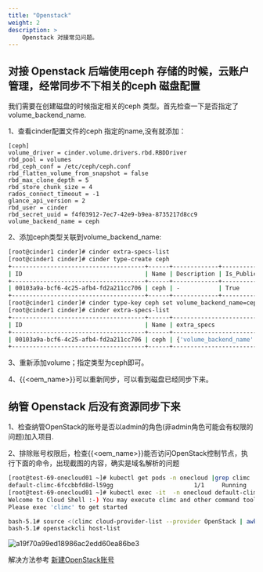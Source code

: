 ```yaml
---
title: "Openstack"
weight: 2
description: >
    Openstack 对接常见问题。
---
```


## 对接 Openstack 后端使用ceph 存储的时候，云账户管理，经常同步不下相关的ceph 磁盘配置

我们需要在创建磁盘的时候指定相关的ceph 类型。首先检查一下是否指定了volume_backend_name.

1、查看cinder配置文件的ceph 指定的name,没有就添加：

```
[ceph]
volume_driver = cinder.volume.drivers.rbd.RBDDriver
rbd_pool = volumes
rbd_ceph_conf = /etc/ceph/ceph.conf
rbd_flatten_volume_from_snapshot = false
rbd_max_clone_depth = 5
rbd_store_chunk_size = 4
rados_connect_timeout = -1
glance_api_version = 2
rbd_user = cinder
rbd_secret_uuid = f4f03912-7ec7-42e9-b9ea-8735217d8cc9
volume_backend_name = ceph
```

2、添加ceph类型关联到volume_backend_name:

```bash
[root@cinder1 cinder]# cinder extra-specs-list
[root@cinder1 cinder]# cinder type-create ceph
+--------------------------------------+------+-------------+-----------+
| ID                                   | Name | Description | Is_Public |
+--------------------------------------+------+-------------+-----------+
| 00103a9a-bcf6-4c25-afb4-fd2a211cc706 | ceph | -           | True      |
+--------------------------------------+------+-------------+-----------+
[root@cinder1 cinder]# cinder type-key ceph set volume_backend_name=ceph
[root@cinder1 cinder]# cinder extra-specs-list
+--------------------------------------+------+---------------------------------+
| ID                                   | Name | extra_specs                     |
+--------------------------------------+------+---------------------------------+
| 00103a9a-bcf6-4c25-afb4-fd2a211cc706 | ceph | {'volume_backend_name': 'ceph'} |
+--------------------------------------+------+---------------------------------+
```

3、重新添加volume；指定类型为ceph即可。

4、{{<oem_name>}}可以重新同步，可以看到磁盘已经同步下来。


## 纳管 Openstack 后没有资源同步下来

1、检查纳管OpenStack的账号是否以admin的角色(非admin角色可能会有权限的问题)加入项目.

2、排除账号权限后，检查{{<oem_name>}}能否访问OpenStack控制节点，执行下面的命令，出现截图的内容，确实是域名解析的问题
```bash
[root@test-69-onecloud01 ~]# kubectl get pods -n onecloud |grep climc
default-climc-6fccbbfd8d-l59gg                       1/1     Running            0          4d13h
[root@test-69-onecloud01 ~]# kubectl exec -it  -n onecloud default-climc-6fccbbfd8d-l59gg bash
Welcome to Cloud Shell :-) You may execute climc and other command tools in this shell.
Please exec 'climc' to get started

bash-5.1# source <(climc cloud-provider-list --provider OpenStack | awk 'NR==4 {print $2}' | xargs climc cloud-provider-clirc)
bash-5.1# openstackcli host-list
```
![a19f70a99ed18986ac2edd60ea86be3](https://user-images.githubusercontent.com/32036395/157816747-cb7466dd-679e-4e89-bacc-c58446950bfa.png)

解决方法参考 [新建OpenStack账号](../../../../web_ui/multiplecloud/cloudaccount/cloudaccount/#新建openstack账号)


